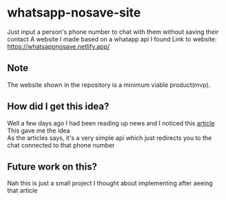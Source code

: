 # whatsapp-nosave-site
Just input a person's phone number to chat with them without saving their contact
A website I made based on a whatapp api I found
Link to website: https://whatsappnosave.netlify.app/

## Note
The website shown in the repository is a minimum viable product(mvp).</br>


## How did I get this idea?
Well a few days ago I had been reading up news and I noticed this [article](https://www.livemint.com/technology/apps/whatsapp-trick-how-to-send-message-to-an-unsaved-number-11587312477237.html) </br>
This gave me the idea</br>
As the articles says, it's a very simple api which just redirects you to the chat connected to that phone number</br>

## Future work on this?
Nah this is just a small project I thought about implementing after aeeing that article




